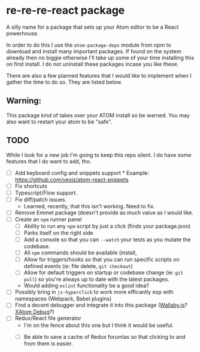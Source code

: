 # re-re-re-react package

A silly name for a package that sets up your Atom editor to be a React powerhouse.

In order to do this I use the `atom-package-deps` module from npm to download and install many important packages. If found on the system already then no biggie otherwise I'll take up some of your time installing this on first install. I do not uninstall these packages incase you like these.

There are also a few planned features that I would like to implement when I gather the time to do so. They are listed below.

## Warning:
This package kind of takes over your ATOM install so be warned. You may also want to restart your atom to be "safe".

## TODO
While I look for a new job I'm going to keep this repo silent. I do have some features that I do want to add, tho.

- [ ] Add keyboard config and snippets support
      * Example: https://github.com/yeojz/atom-react-snippets
- [ ] Fix shortcuts
- [ ] Typescript/Flow support.
- [ ] Fix diff/patch issues.
    * Learned, recently, that this isn't working. Need to fix.
- [ ] Remove Emmet package (doesn't provide as much value as I would like.
- [ ] Create an `npm` runner panel
    - [ ] Ability to run any `npm` script by just a click (finds your package.json)
    - [ ] Parks itself on the right side
    - [ ] Add a console so that you can `--watch` your tests as you mutate the codebase.
    - [ ] All `npm` commands should be available (install, 
    - [ ] Allow for triggers/hooks so that you can run specific scripts on defined events (ie: file delete, `git checkout`)
    - [ ] Allow for default triggers on startup or codebase change (ie: `git pull`) so you're always up to date with the latest packages.
    * Would adding `eslint` functionality be a good idea?
- [ ] Possibly bring in `js-hyperclick` to work more efficantly esp with namespaces (Webpack, Babel plugins)
- [ ] Find a decent debugger and integrate it into this package ([Wallaby.js](https://wallabyjs.com/)? [XAtom Debug](https://atom.io/packages/xatom-debug)?)
- [ ] Redux/React file generator
    * I'm on the fence about this one but I think it would be useful.
    - [ ] Be able to save a cache of Redux forumlas so that clicking to and from them is easier.
 
